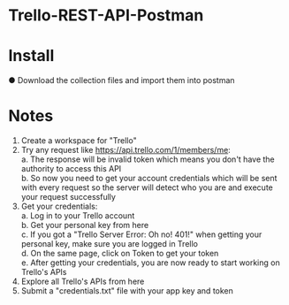 # Trello-REST-API-Postman
# Install
● Download the collection files and import them into postman

# Notes
1. Create a workspace for "Trello"
2. Try any request like https://api.trello.com/1/members/me:
   <br>a. The response will be invalid token which means you don't have the authority to access this API
   <br>b. So now you need to get your account credentials which will be sent with every request so the server will detect who you are and execute your request successfully
3. Get your credentials:
  <br>a. Log in to your Trello account
  <br>b. Get your personal key from here
  <br>c. If you got a "Trello Server Error: Oh no! 401!" when getting your personal key, make sure you are logged in Trello
  <br>d. On the same page, click on Token to get your token
  <br>e. After getting your credentials, you are now ready to start working on Trello's APIs
4. Explore all Trello's APIs from here
5. Submit a "credentials.txt" file with your app key and token
